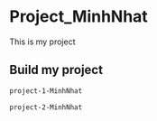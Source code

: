 # Project_MinhNhat

This is my project

## Build my project

```powershell
project-1-MinhNhat
```

```powershell
project-2-MinhNhat
```